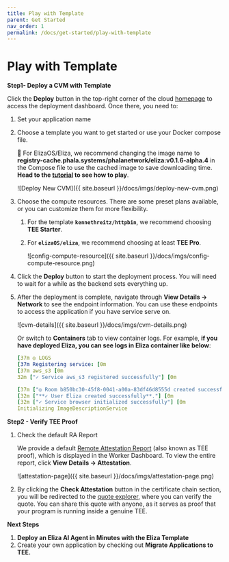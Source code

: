```yaml
---
title: Play with Template
parent: Get Started
nav_order: 1
permalink: /docs/get-started/play-with-template
---
```


# Play with Template

**Step1- Deploy a CVM with Template**

Click the **Deploy** button in the top-right corner of the cloud [homepage](https://cloud.phala.network/) to access the deployment dashboard. Once there, you need to:

1. Set your application name
2. Choose a template you want to get started or use your Docker compose file.
    
    📍 For ElizaOS/Eliza, we recommend changing the image name to **registry-cache.phala.systems/phalanetwork/eliza:v0.1.6-alpha.4** in the Compose file to use the cached image to save downloading time. **Head to the [tutorial](https://www.notion.so/Deploy-Eliza-in-Phala-Cloud-1770317e04a180ecacd2e2af97d25bb7?pvs=21) to see how to play**.

    ![Deploy New CVM]({{ site.baseurl }}/docs/imgs/deploy-new-cvm.png)
    
3. Choose the compute resources. There are some preset plans available, or you can customize them for more flexibility.
    1. For the template **`kennethreitz/httpbin`**, we recommend choosing **TEE Starter**.
    2. For **`elizaOS/eliza`**, we recommend choosing at least **TEE Pro**.
        
        ![config-compute-resource]({{ site.baseurl }}/docs/imgs/config-compute-resource.png)
        
4. Click the **Deploy** button to start the deployment process. You will need to wait for a while as the backend sets everything up.
5. After the deployment is complete, navigate through **View Details → Network** to see the endpoint information. You can use these endpoints to access the application if you have service serve on.
    
    ![cvm-details]({{ site.baseurl }}/docs/imgs/cvm-details.png)
    
    Or switch to **Containers** tab to view container logs. For example, **if you have deployed Eliza, you can see logs in Eliza container like below**:
    
    ```yaml
    [37m ◎ LOGS
    [37m Registering service: [0m
    [37m aws_s3 [0m
    32m ["✓ Service aws_s3 registered successfully"] [0m
    
    [37m ["◎ Room b850bc30-45f8-0041-a00a-83df46d8555d created successfully."]
    [32m ["**✓ User Eliza created successfully**."] [0m
    [32m ["✓ Service browser initialized successfully"] [0m
    Initializing ImageDescriptionService
    ```

**Step2 - Verify TEE Proof**

1. Check the default RA Report
    
    We provide a default [Remote Attestation Report](https://sgx101.gitbook.io/sgx101/sgx-bootstrap/attestation#remote-attestation-primitives) (also known as TEE proof), which is displayed in the Worker Dashboard. To view the entire report, click **View Details → Attestation**.
    
    ![attestation-page]({{ site.baseurl }}/docs/imgs/attestation-page.png)
    
2. By clicking the **Check Attestation** button in the certificate chain section, you will be redirected to the [quote explorer](https://proof.t16z.com/), where you can verify the quote. You can share this quote with anyone, as it serves as proof that your program is running inside a genuine TEE.

**Next Steps**

1. **Deploy an Eliza AI Agent in Minutes with the Eliza Template**
2. Create your own application by checking out **Migrate Applications to TEE.**
